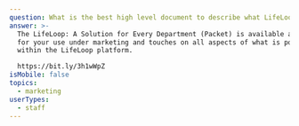 ```yaml
---
question: What is the best high level document to describe what LifeLoop is?
answer: >-
  The LifeLoop: A Solution for Every Department (Packet) is available as a PDF
  for your use under marketing and touches on all aspects of what is possible
  within the LifeLoop platform.

  https://bit.ly/3h1wWpZ
isMobile: false
topics:
  - marketing
userTypes:
  - staff
---
```


